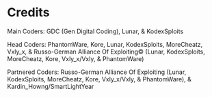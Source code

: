 # Credits #

Main Coders: GDC (Gen Digital Coding), Lunar, & KodexSploits

Head Coders: PhantomWare, Kore, Lunar, KodexSploits, MoreCheatz, Vxly_x, & Russo-German Alliance Of Exploiting© (Lunar, KodexSploits, MoreCheatz, Kore, Vxly_x/Vxly, & PhantomWare)

Partnered Coders: Russo-German Alliance Of Exploiting (Lunar, KodexSploits, MoreCheatz, Kore, Vxly_x/Vxly, & PhantomWare), & Kardin_Howng/SmartLightYear
